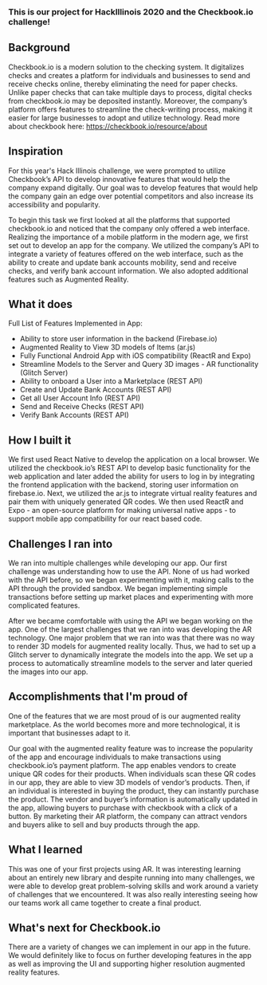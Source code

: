 ### This is our project for HackIllinois 2020 and the Checkbook.io challenge!

## Background
Checkbook.io is a modern solution to the checking system. It digitalizes checks and creates a platform for individuals and businesses to send and receive checks online, thereby eliminating the need for paper checks. Unlike paper checks that can take multiple days to process, digital checks from checkbook.io may be deposited instantly. Moreover, the company’s platform offers features to streamline the check-writing process, making it easier for large businesses to adopt and utilize technology. Read more about checkbook here: https://checkbook.io/resource/about

## Inspiration
For this year's Hack Illinois challenge, we were prompted to utilize Checkbook’s API to develop innovative features that would help the company expand digitally. Our goal was to develop features that would help the company gain an edge over potential competitors and also increase its accessibility and popularity. 

To begin this task we first looked at all the platforms that supported checkbook.io and noticed that the company only offered a web interface. Realizing the importance of a mobile platform in the modern age, we first set out to develop an app for the company. We utilized the company’s API to integrate a variety of features offered on the web interface, such as the ability to create and update bank accounts mobility, send and receive checks, and verify bank account information. We also adopted additional features such as Augmented Reality. 

## What it does
Full List of Features Implemented in App: 
- Ability to store user information in the backend (Firebase.io) 
- Augmented Reality to View 3D models of Items (ar.js) 
- Fully Functional Android App with iOS compatibility (ReactR and Expo)
- Streamline Models to the Server and Query 3D images - AR functionality (Glitch Server) 
- Ability to onboard a User into a Marketplace (REST API)
- Create and Update Bank Accounts (REST API)
- Get all User Account Info (REST API)
- Send and Receive Checks (REST API)
- Verify Bank Accounts (REST API)

## How I built it
We first used React Native to develop the application on a local browser. We utilized the checkbook.io’s REST API to develop basic functionality for the web application and later added the ability for users to log in by integrating the frontend application with the backend, storing user information on firebase.io. Next, we utilized the ar.js to integrate virtual reality features and pair them with uniquely generated QR codes. We then used ReactR and Expo - an open-source platform for making universal native apps - to support mobile app compatibility for our react based code.

## Challenges I ran into
We ran into multiple challenges while developing our app. Our first challenge was understanding how to use the API. None of us had worked with the API before, so we began experimenting with it, making calls to the API through the provided sandbox. We began implementing simple transactions before setting up market places and experimenting with more complicated features. 

After we became comfortable with using the API we began working on the app. One of the largest challenges that we ran into was developing the AR technology. One major problem that we ran into was that there was no way to render 3D models for augmented reality locally. Thus, we had to set up a Glitch server to dynamically integrate the models into the app. We set up a process to automatically streamline models to the server and later queried the images into our app. 

## Accomplishments that I'm proud of
One of the features that we are most proud of is our augmented reality marketplace. As the world becomes more and more technological, it is important that businesses adapt to it. 

Our goal with the augmented reality feature was to increase the popularity of the app and encourage individuals to make transactions using  checkbook.io’s payment platform. The app enables vendors to create unique QR codes for their products. When individuals scan these QR codes in our app, they are able to view 3D models of vendor’s products. Then, if an individual is interested in buying the product, they can instantly purchase the product. The vendor and buyer’s information is automatically updated in the app, allowing buyers to purchase with checkbook with a click of a button. By marketing their AR platform, the company can attract vendors and buyers alike to sell and buy products through the app. 

## What I learned
This was one of your first projects using AR. It was interesting learning about an entirely new library and despite running into many challenges, we were able to develop great problem-solving skills and work around a variety of challenges that we encountered. It was also really interesting seeing how our teams work all came together to create a final product. 

## What's next for Checkbook.io
There are a variety of changes we can implement in our app in the future. We would definitely like to focus on further developing features in the app as well as improving the UI and supporting higher resolution augmented reality features.


